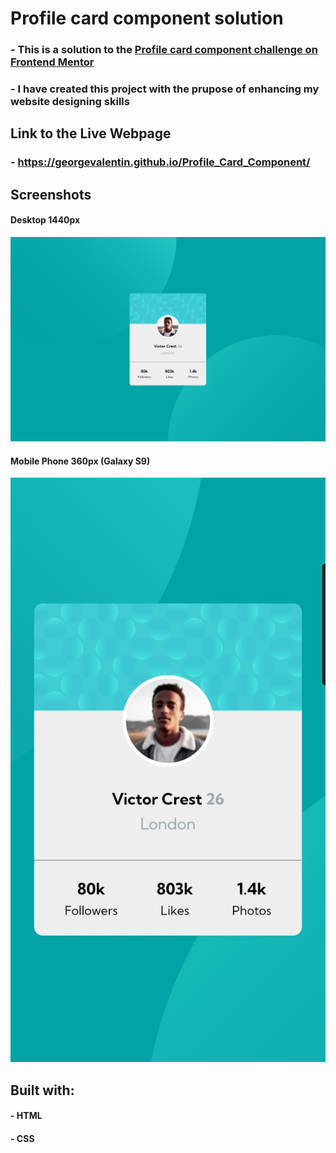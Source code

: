 # Profile card component solution

### - This is a solution to the [Profile card component challenge on Frontend Mentor](https://www.frontendmentor.io/challenges/profile-card-component-cfArpWshJ)

### - I have created this project with the prupose of enhancing my website designing skills

## Link to the Live Webpage

### - https://georgevalentin.github.io/Profile_Card_Component/

## Screenshots

#### Desktop 1440px

![](./screenshots/Desktop_1440px.PNG)

#### Mobile Phone 360px (Galaxy S9)

![](./screenshots/S9_Website_Screenshot.jpeg)

## Built with:

#### - HTML

#### - CSS
